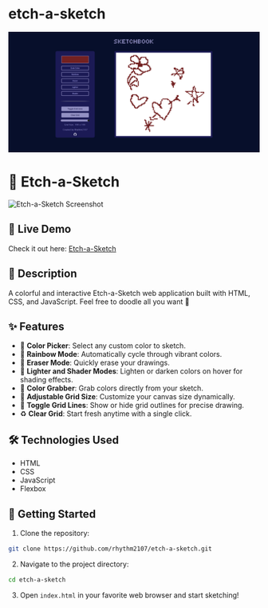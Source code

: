 # etch-a-sketch

![Example Image](sketchbook.png)

# 🎨 Etch-a-Sketch

![Etch-a-Sketch Screenshot](etch-a-sketch.png)

## 🚀 Live Demo

Check it out here: [Etch-a-Sketch](https://rhythm2107.github.io/etch-a-sketch/)

## 📌 Description

A colorful and interactive Etch-a-Sketch web application built with HTML, CSS, and JavaScript.
Feel free to doodle all you want 👀

## ✨ Features

- 🎨 **Color Picker**: Select any custom color to sketch.
- 🌈 **Rainbow Mode**: Automatically cycle through vibrant colors.
- 🧹 **Eraser Mode**: Quickly erase your drawings.
- 🔆 **Lighter and Shader Modes**: Lighten or darken colors on hover for shading effects.
- 🎯 **Color Grabber**: Grab colors directly from your sketch.
- 📏 **Adjustable Grid Size**: Customize your canvas size dynamically.
- 🔲 **Toggle Grid Lines**: Show or hide grid outlines for precise drawing.
- ♻️ **Clear Grid**: Start fresh anytime with a single click.

## 🛠️ Technologies Used

- HTML
- CSS
- JavaScript
- Flexbox

## 🚦 Getting Started

1. Clone the repository:

```bash
git clone https://github.com/rhythm2107/etch-a-sketch.git
```

2. Navigate to the project directory:

```bash
cd etch-a-sketch
```

3. Open `index.html` in your favorite web browser and start sketching!